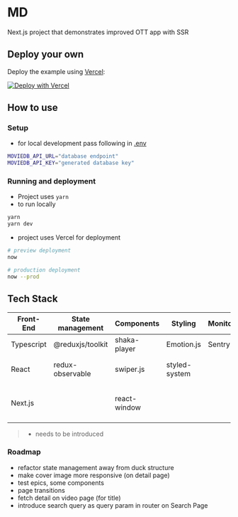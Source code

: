 # MD

Next.js project that demonstrates improved OTT app with SSR

## Deploy your own

Deploy the example using [Vercel](https://vercel.com):

[![Deploy with Vercel](https://vercel.com/button)](https://vercel.com/import/project?template=https://github.com/zeit/next.js/tree/canary/examples/hello-world)

## How to use

### Setup

- for local development pass following in [.env](.env)

```bash
MOVIEDB_API_URL="database endpoint"
MOVIEDB_API_KEY="generated database key"
```

### Running and deployment

- Project uses `yarn`
- to run locally

```bash
yarn
yarn dev
```

- project uses Vercel for deployment

```bash
# preview deployment
now

# production deployment
now --prod
```

## Tech Stack

| Front-End  | State management | Components   | Styling       | Monitoring | Deployment    | testing               |
| ---------- | ---------------- | ------------ | ------------- | ---------- | ------------- | --------------------- |
| Typescript | @reduxjs/toolkit | shaka-player | Emotion.js    | Sentry     | now -> Vercel | jest     *             |
| React      | redux-observable | swiper.js    | styled-system |            |               | jest-marbles       *   |
| Next.js    |                  | react-window |               |            |               | react-testing-library *|

> * needs to be introduced

### Roadmap

- refactor state management away from duck structure
- make cover image more responsive (on detail page)
- test epics, some components
- page transitions
- fetch detail on video page (for title)
- introduce search query as query param in router on Search Page

